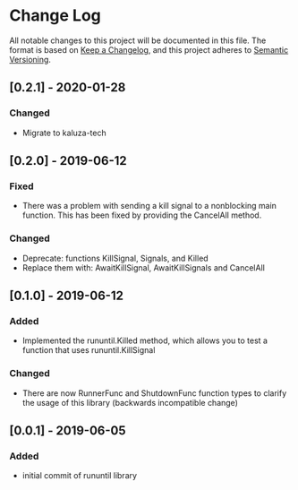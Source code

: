 # Change Log

All notable changes to this project will be documented in this file. The format is based on [Keep a Changelog](https://keepachangelog.com/en/1.0.0/), and this project adheres to [Semantic Versioning](https://semver.org/spec/v2.0.0.html).

## [0.2.1] - 2020-01-28

### Changed

- Migrate to kaluza-tech

## [0.2.0] - 2019-06-12

### Fixed

- There was a problem with sending a kill signal to a nonblocking main function. This has been fixed by providing the CancelAll method.

### Changed

- Deprecate: functions KillSignal, Signals, and Killed
- Replace them with: AwaitKillSignal, AwaitKillSignals and CancelAll

## [0.1.0] - 2019-06-12

### Added

- Implemented the rununtil.Killed method, which allows you to test a function that uses rununtil.KillSignal

### Changed

- There are now RunnerFunc and ShutdownFunc function types to clarify the usage of this library (backwards incompatible change)

## [0.0.1] - 2019-06-05

### Added

- initial commit of rununtil library
